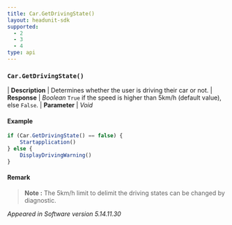 ```yaml
---
title: Car.GetDrivingState()
layout: headunit-sdk
supported:
  - 2
  - 3
  - 4
type: api
---
```


### `Car.GetDrivingState()`

| **Description** | Determines whether the user is driving their car or not.
| **Response** | *Boolean*  `True` if the speed is higher than 5km/h (default value), else `False`.
| **Parameter**   | *Void*

#### Example

```javascript
if (Car.GetDrivingState() == false) {
	Startapplication()
} else {
	DisplayDrivingWarning()
}
```
	
#### Remark

>**Note :** The 5km/h limit to delimit the driving states can be changed by diagnostic.

*Appeared in Software version 5.14.11.30*